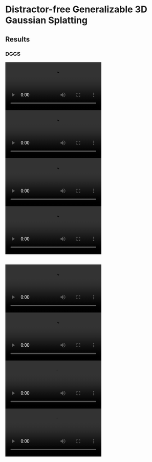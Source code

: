 # Distractor-free Generalizable 3D Gaussian Splatting
## Results
### DGGS
<table>
  <tr>
    </td><video src="https://user-images.githubusercontent.com/YOUR-USERNAME/YOUR-REPO/assets/YOUR-ASSET-ID/video.mp4" controls="controls" style="max-width: 730px;"></video></td>
    </td><video src="https://user-images.githubusercontent.com/YOUR-USERNAME/YOUR-REPO/assets/YOUR-ASSET-ID/video.mp4" controls="controls" style="max-width: 730px;"></video></td>
  </tr>
  <tr>
    </td><video src="https://user-images.githubusercontent.com/YOUR-USERNAME/YOUR-REPO/assets/YOUR-ASSET-ID/video.mp4" controls="controls" style="max-width: 730px;"></video></td>
    </td><video src="https://user-images.githubusercontent.com/YOUR-USERNAME/YOUR-REPO/assets/YOUR-ASSET-ID/video.mp4" controls="controls" style="max-width: 730px;"></video></td>
  </tr>
</table>

<table>
  <tr>
    </td><video src="https://user-images.githubusercontent.com/YOUR-USERNAME/YOUR-REPO/assets/YOUR-ASSET-ID/video.mp4" controls="controls" style="max-width: 730px;"></video></td>
    </td><video src="https://user-images.githubusercontent.com/YOUR-USERNAME/YOUR-REPO/assets/YOUR-ASSET-ID/video.mp4" controls="controls" style="max-width: 730px;"></video></td>
  </tr>
  <tr>
    </td><video src="https://user-images.githubusercontent.com/YOUR-USERNAME/YOUR-REPO/assets/YOUR-ASSET-ID/video.mp4" controls="controls" style="max-width: 730px;"></video></td>
    </td><video src="https://user-images.githubusercontent.com/YOUR-USERNAME/YOUR-REPO/assets/YOUR-ASSET-ID/video.mp4" controls="controls" style="max-width: 730px;"></video></td>
  </tr>
</table>

